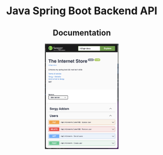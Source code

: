 <h1 align="center">Java Spring Boot Backend API</h1>
<h2 align="center">Documentation</h2>
<p align="center">
  <img src="./.github/swagger.png" width="200" alt="Test" />
</p>

<br/>
